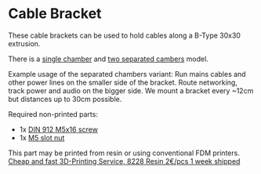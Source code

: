 # Cable Bracket
These cable brackets can be used to hold cables along a B-Type 30x30 extrusion.

There is a [single chamber](single.stl) and [two separated cambers](double.stl) model.

Example usage of the separated chambers variant:
Run mains cables and other power lines on the smaller side of the bracket.
Route networking, track power and audio on the bigger side.
We mount a bracket every ~12cm but distances up to 30cm possible.

Required non-printed parts:
- 1x [DIN 912 M5x16 screw](https://www.sfs.ch/de/Befestigungstechnik/Metrische-Schrauben-und-Zollschrauben/Zylinderschrauben/Zylinderschrauben-Innensechskant-mit-Sperrverzahnung-DIN-912-rostfrei-A2-M8x16mm/p/494752)
- 1x [M5 slot nut](https://www.motedis.com/de/Hammermutter-B-Typ-Nut-8-M5)

This part may be printed from resin or using conventional FDM printers.
[Cheap and fast 3D-Printing Service, 8228 Resin 2€/pcs 1 week shipped](https://jlc3dp.com)

